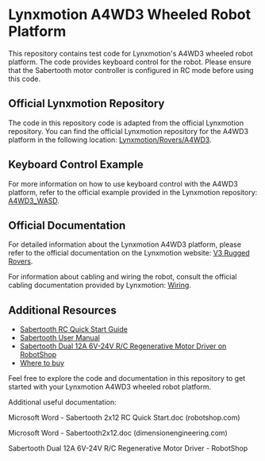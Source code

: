 # Lynxmotion A4WD3 Wheeled Robot Platform

This repository contains test code for Lynxmotion's A4WD3 wheeled robot platform. The code provides keyboard control for the robot. Please ensure that the Sabertooth motor controller is configured in RC mode before using this code.

## Official Lynxmotion Repository

The code in this repository code is adapted from the official Lynxmotion repository. You can find the official Lynxmotion repository for the A4WD3 platform in the following location: [Lynxmotion/Rovers/A4WD3](https://github.com/Lynxmotion/Rovers/tree/master/A4WD3).

## Keyboard Control Example

For more information on how to use keyboard control with the A4WD3 platform, refer to the official example provided in the Lynxmotion repository: [A4WD3_WASD](https://github.com/Lynxmotion/Rovers/tree/master/A4WD3/A4WD3_WASD).

## Official Documentation

For detailed information about the Lynxmotion A4WD3 platform, please refer to the official documentation on the Lynxmotion website: [V3 Rugged Rovers](https://www.lynxmotion.com/c-12-v3-rugged-rovers.aspx).

For information about cabling and wiring the robot, consult the official cabling documentation provided by Lynxmotion: [Wiring](https://www.lynxmotion.com/03-cabling.aspx).

## Additional Resources

- [Sabertooth RC Quick Start Guide](https://www.robotshop.com/media/files/pdf2/sabertooth-2x12-rc-quick-start.pdf)
- [Sabertooth User Manual](https://www.dimensionengineering.com/datasheets/Sabertooth2x12.pdf)
- [Sabertooth Dual 12A 6V-24V R/C Regenerative Motor Driver on RobotShop](https://www.robotshop.com/en/sabertooth-dual-12a-6v-24v-regenerative-motor-driver.html)
- [Where to buy](https://www.robotshop.com/search?type=product&options%5Bprefix%5D=last&options%5Bunavailable_products%5D=last&q=A4WD3)

Feel free to explore the code and documentation in this repository to get started with your Lynxmotion A4WD3 wheeled robot platform.

 

Additional useful documentation: 

Microsoft Word - Sabertooth 2x12 RC Quick Start.doc (robotshop.com) 

Microsoft Word - Sabertooth2x12.doc (dimensionengineering.com) 

Sabertooth Dual 12A 6V-24V R/C Regenerative Motor Driver - RobotShop
